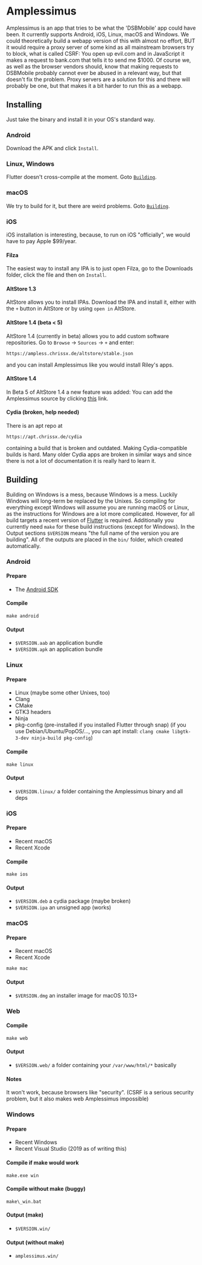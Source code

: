 # Amplessimus
Amplessimus is an app that tries to be what the 'DSBMobile' app could
have been. It currently supports Android, iOS, Linux, macOS and
Windows. We could theoretically build a webapp version of this with
almost no effort, BUT it would require a proxy server of some kind as
all mainstream browsers try to block, what is called CSRF: You open up
evil.com and in JavaScript it makes a request to bank.com that tells
it to send me $1000. Of course we, as well as the browser vendors
should, know that making requests to DSBMobile probably cannot ever
be abused in a relevant way, but that doesn't fix the problem. Proxy
servers are a solution for this and there will probably be one, but
that makes it a bit harder to run this as a webapp.

## Installing
Just take the binary and install it in your OS's standard way.
### Android
Download the APK and click `Install`.
### Linux, Windows
Flutter doesn't cross-compile at the moment. Goto [`Building`](#build).
### macOS
We try to build for it, but there are weird problems. Goto [`Building`](#build).
### iOS
iOS installation is interesting, because, to run on iOS "officially",
we would have to pay Apple $99/year.
#### Filza
The easiest way to install any IPA is to just open Filza, go to the
Downloads folder, click the file and then on `Install`.
#### AltStore 1.3
AltStore allows you to install IPAs. Download the IPA and install it,
either with the `+` button in AltStore or by using `open in` AltStore.
#### AltStore 1.4 (beta < 5)
AltStore 1.4 (currently in beta) allows you to add custom software
repositories. Go to `Browse` → `Sources` → `+` and enter:
```
https://ampless.chrissx.de/altstore/stable.json
```
and you can install Amplessimus like you would install Riley's apps.
#### AltStore 1.4
In Beta 5 of AltStore 1.4 a new feature was added: You can add the Amplessimus
source by clicking
[this](altstore://source?url=https://ampless.chrissx.de/altstore/stable.json)
link.
#### Cydia (broken, help needed)
There is an apt repo at
```
https://apt.chrissx.de/cydia
```
containing a build that is broken and outdated. Making
Cydia-compatible builds is hard. Many older Cydia apps are broken in
similar ways and since there is not a lot of documentation it is
really hard to learn it.

## <a name="build"></a> Building
Building on Windows is a mess, because Windows is a mess. Luckily
Windows will long-term be replaced by the Unixes. So compiling for
everything except Windows will assume you are running macOS or Linux,
as the instructions for Windows are a lot more complicated. However,
for all build targets a recent version of
[Flutter](https://flutter.dev/docs/get-started/install) is required.
Additionally you currently need `make` for these build instructions
(except for Windows). In the Output sections `$VERSION` means
"the full name of the version you are building". All of the outputs
are placed in the `bin/` folder, which created automatically.

### Android
#### Prepare
* The [Android SDK](https://developer.android.com/studio)
#### Compile
```
make android
```
#### Output
* `$VERSION.aab` an application bundle
* `$VERSION.apk` an application bundle

### Linux
#### Prepare
* Linux (maybe some other Unixes, too)
* Clang
* CMake
* GTK3 headers
* Ninja
* pkg-config
(pre-installed if you installed Flutter through snap)
(if you use Debian/Ubuntu/PopOS/…, you can apt install:
`clang cmake libgtk-3-dev ninja-build pkg-config`)
#### Compile
```
make linux
```
#### Output
* `$VERSION.linux/` a folder containing the Amplessimus binary and all deps

### iOS
#### Prepare
* Recent macOS
* Recent Xcode
#### Compile
```
make ios
```
#### Output
* `$VERSION.deb` a cydia package (maybe broken)
* `$VERSION.ipa` an unsigned app (works)

### macOS
#### Prepare
* Recent macOS
* Recent Xcode
```
make mac
```
#### Output
* `$VERSION.dmg` an installer image for macOS 10.13+

### Web
#### Compile
```
make web
```
#### Output
* `$VERSION.web/` a folder containing your `/var/www/html/*` basically
#### Notes
It won't work, because browsers like "security". (CSRF is a serious security
problem, but it also makes web Amplessimus impossible)

### Windows
#### Prepare
* Recent Windows
* Recent Visual Studio (2019 as of writing this)
#### Compile if make would work
```
make.exe win
```
#### Compile without make (buggy)
```
make\_win.bat
```
#### Output (make)
* `$VERSION.win/`
#### Output (without make)
* `amplessimus.win/`
